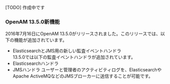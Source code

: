 [TODO] 作成中です

### OpenAM 13.5.0新機能

2016年7月16日にOpenAM 13.5.0がリリースされました。このリリースでは、以下の機能が追加されています。

* ElasticsearchとJMS用の新しい監査イベントハンドラ  
13.5.0では以下の監査イベントハンドラが追加されています。
 * Elasticsearchハンドラ
 * JMSハンドラ
ユーザーと管理者のアクティビティログを、ElasticsearchやApache ActiveMQなどのJMSブローカーに送信することが可能です。

